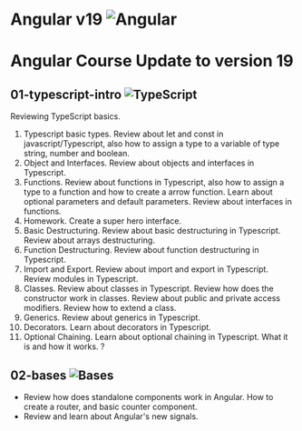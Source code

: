 # Angular v19 ![Angular](https://img.shields.io/badge/angular-%23DD0031.svg?style=for-the-badge&logo=angular&logoColor=white)

# Angular Course Update to version 19

## 01-typescript-intro ![TypeScript](https://img.shields.io/badge/typescript-%23007ACC.svg?style=for-the-badge&logo=typescript&logoColor=white)
Reviewing TypeScript basics.

01. Typescript basic types. Review about let and const in javascript/Typescript, also how to assign a type to a variable of type string, number and boolean.
02. Object and Interfaces. Review about objects and interfaces in Typescript.
03. Functions. Review about functions in Typescript, also how to assign a type to a function and how to create a arrow function. Learn about optional parameters and default parameters. Review about interfaces in functions.
04. Homework. Create a super hero interface.
05. Basic Destructuring. Review about basic destructuring in Typescript. Review about arrays destructuring.
06. Function Destructuring. Review about function destructuring in Typescript.
07. Import and Export. Review about import and export in Typescript. Review modules in Typescript.  
08. Classes. Review about classes in Typescript. Review how does the constructor work in classes. Review about public and private access modifiers. Review how to extend a class.
09. Generics. Review about generics in Typescript.
10. Decorators. Learn about decorators in Typescript.
11. Optional Chaining. Learn about optional chaining in Typescript. What it is and how it works. ? 

## 02-bases ![Bases](https://img.shields.io/badge/bases-%23DD0031.svg?style=for-the-badge&logo=angular&logoColor=white)
- Review how does standalone components work in Angular. How to create a router, and basic counter component.
- Review and learn about Angular's new signals.

            



